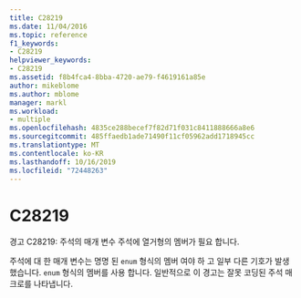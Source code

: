 ```yaml
---
title: C28219
ms.date: 11/04/2016
ms.topic: reference
f1_keywords:
- C28219
helpviewer_keywords:
- C28219
ms.assetid: f8b4fca4-8bba-4720-ae79-f4619161a85e
author: mikeblome
ms.author: mblome
manager: markl
ms.workload:
- multiple
ms.openlocfilehash: 4835ce288becef7f82d71f031c8411888666a8e6
ms.sourcegitcommit: 485ffaedb1ade71490f11cf05962add1718945cc
ms.translationtype: MT
ms.contentlocale: ko-KR
ms.lasthandoff: 10/16/2019
ms.locfileid: "72448263"
---
```

# <a name="c28219"></a>C28219
경고 C28219: 주석의 매개 변수 주석에 열거형의 멤버가 필요 합니다.

 주석에 대 한 매개 변수는 명명 된 `enum` 형식의 멤버 여야 하 고 일부 다른 기호가 발생 했습니다. `enum` 형식의 멤버를 사용 합니다. 일반적으로 이 경고는 잘못 코딩된 주석 매크로를 나타냅니다.
